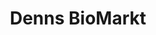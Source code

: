 ---
title: "Denns BioMarkt"
url: /innsbruck/denns-biomarkt-amraser-see-strasse/
shop: Supermarkt
---